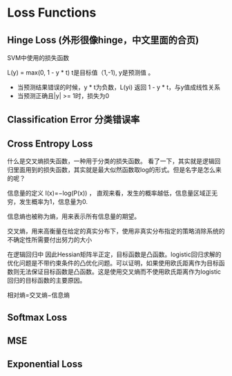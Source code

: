 # Loss Functions

## Hinge Loss (外形很像hinge，中文里面的合页)

SVM中使用的损失函数

L(y) = max(0, 1 - y * t) 
t是目标值（1,-1), y是预测值 。 
- 当预测结果错误的时候，y * t为负数，L(yi) 返回 1 - y * t，与y值成线性关系
- 当预测正确且|y| >= 1时，损失为0

## Classification Error 分类错误率


## Cross Entropy Loss
什么是交叉熵损失函数，一种用于分类的损失函数。
看了一下，其实就是逻辑回归里面用到的损失函数，其实就是最大似然函数取log的形式。但是名字是怎么来的呢？

信息量的定义 I(x)=−log(P(x)) ， 直观来看，发生的概率越低，信息量区域正无穷，发生概率为1，信息量为0.

信息熵也被称为熵，用来表示所有信息量的期望。

交叉熵，用来高衡量在给定的真实分布下，使用非真实分布指定的策略消除系统的不确定性所需要付出努力的大小

在逻辑回归中
因此Hessian矩阵半正定，目标函数是凸函数。logistic回归求解的优化问题是不带约束条件的凸优化问题。可以证明，如果使用欧氏距离作为目标函数则无法保证目标函数是凸函数。这是使用交叉熵而不使用欧氏距离作为logistic回归的目标函数的主要原因。

相对熵=交叉熵−信息熵

## Softmax Loss

## MSE

## Exponential Loss
